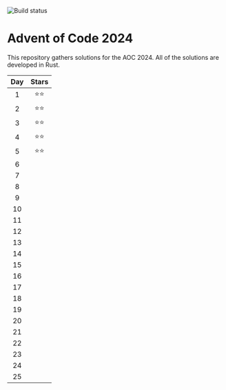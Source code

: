![Build status](https://github.com/mmacz/aoc/actions/workflows/aoc2024.yml/badge.svg)

# Advent of Code 2024

This repository gathers solutions for the AOC 2024. All of the solutions are developed in Rust.

| Day | Stars |
| :---: | :---: |
| 1  | ⭐⭐ |
| 2  | ⭐⭐ |
| 3  | ⭐⭐ |
| 4  | ⭐⭐ |
| 5  | ⭐⭐ |
| 6  |      |
| 7  |      |
| 8  |      |
| 9  |      |
| 10 |      |
| 11 |      |
| 12 |      |
| 13 |      |
| 14 |      |
| 15 |      |
| 16 |      |
| 17 |      |
| 18 |      |
| 19 |      |
| 20 |      |
| 21 |      |
| 22 |      |
| 23 |      |
| 24 |      |
| 25 |      |


